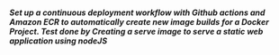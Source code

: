 ##### Set up a continuous deployment workflow with Github actions and Amazon ECR to automatically create new image builds for a Docker Project. Test done by Creating a serve image to serve a static web application using nodeJS
